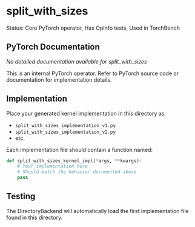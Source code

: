 # split_with_sizes

Status: Core PyTorch operator, Has OpInfo tests, Used in TorchBench

## PyTorch Documentation

*No detailed documentation available for split_with_sizes*

This is an internal PyTorch operator. Refer to PyTorch source code or documentation for implementation details.

## Implementation

Place your generated kernel implementation in this directory as:
- `split_with_sizes_implementation_v1.py`
- `split_with_sizes_implementation_v2.py`
- etc.

Each implementation file should contain a function named:
```python
def split_with_sizes_kernel_impl(*args, **kwargs):
    # Your implementation here
    # Should match the behavior documented above
    pass
```

## Testing

The DirectoryBackend will automatically load the first implementation file found in this directory.
